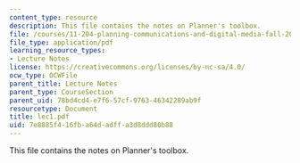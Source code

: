 ```yaml
---
content_type: resource
description: This file contains the notes on Planner's toolbox.
file: /courses/11-204-planning-communications-and-digital-media-fall-2004/7e8885f416fba64dadffa3d8ddd80b88_lec1.pdf
file_type: application/pdf
learning_resource_types:
- Lecture Notes
license: https://creativecommons.org/licenses/by-nc-sa/4.0/
ocw_type: OCWFile
parent_title: Lecture Notes
parent_type: CourseSection
parent_uid: 78bd4cd4-e7f6-57cf-9763-46342289ab9f
resourcetype: Document
title: lec1.pdf
uid: 7e8885f4-16fb-a64d-adff-a3d8ddd80b88
---
```

This file contains the notes on Planner's toolbox.